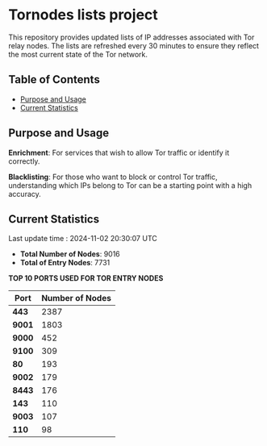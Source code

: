 # Tornodes lists project

This repository provides updated lists of IP addresses associated with Tor relay nodes. The lists are refreshed every 30 minutes to ensure they reflect the most current state of the Tor network.

## Table of Contents

- [Purpose and Usage](#purpose-and-usage)
- [Current Statistics](#current-statistics)


## Purpose and Usage

**Enrichment**: For services that wish to allow Tor traffic or identify it correctly.

**Blacklisting**: For those who want to block or control Tor traffic, understanding which IPs belong to Tor can be a starting point with a high accuracy.

## Current Statistics

Last update time : 2024-11-02 20:30:07 UTC

- **Total Number of Nodes**: 9016
- **Total of Entry Nodes**: 7731

**TOP 10 PORTS USED FOR TOR ENTRY NODES**

| **Port** | **Number of Nodes** |
|------|-----------------|
| **443**   | 2387  |
| **9001**   | 1803  |
| **9000**   | 452  |
| **9100**   | 309  |
| **80**   | 193  |
| **9002**   | 179  |
| **8443**   | 176  |
| **143**   | 110  |
| **9003**   | 107  |
| **110**   | 98  |

